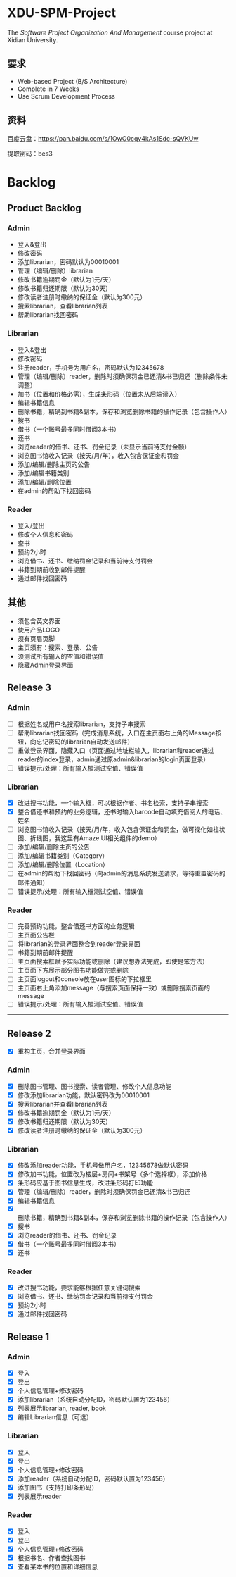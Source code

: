 # XDU-SPM-Project
The _Software Project Organization And Management_ course project at Xidian University.

## 要求
* Web-based Project (B/S Architecture)
* Complete in 7 Weeks
* Use Scrum Development Process

## 资料

百度云盘：https://pan.baidu.com/s/1OwO0cqv4kAs1Sdc-sQVKUw

提取密码：bes3

# Backlog

## Product Backlog

### Admin
- 登入&登出
- 修改密码
- 添加librarian，密码默认为00010001
- 管理（编辑/删除）librarian
- 修改书籍逾期罚金（默认为1元/天）
- 修改书籍归还期限（默认为30天）
- 修改读者注册时缴纳的保证金（默认为300元）
- 搜索librarian，查看librarian列表
- 帮助librarian找回密码

### Librarian
- 登入&登出
- 修改密码
- 注册reader，手机号为用户名，密码默认为12345678
- 管理（编辑/删除）reader，删除时须确保罚金已还清&书已归还（删除条件未调整）
- 加书（位置和价格必需），生成条形码（位置未从后端读入）
- 编辑书籍信息
- 删除书籍，精确到书籍&副本，保存和浏览删除书籍的操作记录（包含操作人）
- 搜书
- 借书（一个账号最多同时借阅3本书）
- 还书
- 浏览reader的借书、还书、罚金记录（未显示当前待支付金额）
- 浏览图书馆收入记录（按天/月/年），收入包含保证金和罚金
- 添加/编辑/删除主页的公告
- 添加/编辑书籍类别
- 添加/编辑/删除位置
- 在admin的帮助下找回密码

### Reader
- 登入/登出
- 修改个人信息和密码
- 查书
- 预约2小时
- 浏览借书、还书、缴纳罚金记录和当前待支付罚金
- 书籍到期前收到邮件提醒
- 通过邮件找回密码

## 其他

* 须包含英文界面
* 使用产品LOGO
* 须有页眉页脚
* 主页须有：搜索、登录、公告
* 须测试所有输入的空值和错误值
* 隐藏Admin登录界面

## Release 3

### Admin
- [ ] 根据姓名或用户名搜索librarian，支持子串搜索
- [ ] 帮助librarian找回密码（完成消息系统，入口在主页面右上角的Message按钮，向忘记密码的librarian自动发送邮件）
- [ ] 重做登录界面，隐藏入口（页面通过地址栏输入，librarian和reader通过reader的index登录，admin通过原admin&librarian的login页面登录）
- [ ] 错误提示/处理：所有输入框测试空值、错误值

### Librarian
- [x] 改进搜书功能，一个输入框，可以根据作者、书名检索，支持子串搜索
- [x] 整合借还书和预约的业务逻辑，还书时输入barcode自动填充借阅人的电话、姓名
- [ ] 浏览图书馆收入记录（按天/月/年，收入包含保证金和罚金，做可视化如柱状图、折线图，我这里有Amaze UI相关组件的demo）
- [ ] 添加/编辑/删除主页的公告
- [ ] 添加/编辑书籍类别（Category）
- [ ] 添加/编辑/删除位置（Location）
- [ ] 在admin的帮助下找回密码（向admin的消息系统发送请求，等待重置密码的邮件通知）
- [ ] 错误提示/处理：所有输入框测试空值、错误值

### Reader
- [ ] 完善预约功能，整合借还书方面的业务逻辑
- [ ] 主页面公告栏
- [ ] 将librarian的登录界面整合到reader登录界面
- [ ] 书籍到期前邮件提醒
- [ ] 主页面搜索框赋予实际功能或删除（建议想办法完成，即使是笨方法）
- [ ] 主页面下方展示部分图书功能做完或删除
- [ ] 主页面logout和console放在user图标的下拉框里
- [ ] 主页面右上角添加message（与搜索页面保持一致）或删除搜索页面的message
- [ ] 错误提示/处理：所有输入框测试空值、错误值

----

## Release 2

- [x] 重构主页，合并登录界面

### Admin
- [x] 删除图书管理、图书搜索、读者管理、修改个人信息功能
- [x] 修改添加librarian功能，默认密码改为00010001
- [x] 搜索librarian并查看librarian列表
- [x] 修改书籍逾期罚金（默认为1元/天）
- [x] 修改书籍归还期限（默认为30天）
- [x] 修改读者注册时缴纳的保证金（默认为300元）

### Librarian
- [x] 修改添加reader功能，手机号做用户名，12345678做默认密码
- [x] 修改加书功能，位置改为楼层+房间+书架号（多个选择框），添加价格
- [x] 条形码应基于图书信息生成，改进条形码打印功能
- [x] 管理（编辑/删除）reader，删除时须确保罚金已还清&书已归还
- [x] 编辑书籍信息
- [x] 删除书籍，精确到书籍&副本，保存和浏览删除书籍的操作记录（包含操作人）
- [x] 搜书
- [x] 浏览reader的借书、还书、罚金记录
- [x] 借书（一个账号最多同时借阅3本书）
- [x] 还书

### Reader
- [x] 改进搜书功能，要求能够根据任意关键词搜索
- [x] 浏览借书、还书、缴纳罚金记录和当前待支付罚金
- [x] 预约2小时
- [x] 通过邮件找回密码

## Release 1

### Admin
- [x] 登入
- [x] 登出
- [x] 个人信息管理+修改密码
- [x] 添加librarian（系统自动分配ID，密码默认置为123456）
- [x] 列表展示librarian, reader, book
- [x] 编辑Librarian信息（可选）

### Librarian
- [x] 登入
- [x] 登出
- [x] 个人信息管理+修改密码
- [x] 添加reader（系统自动分配ID，密码默认置为123456）
- [x] 添加图书（支持打印条形码）
- [x] 列表展示reader

### Reader
- [x] 登入
- [x] 登出
- [x] 个人信息管理+修改密码
- [x] 根据书名、作者查找图书
- [x] 查看某本书的位置和详细信息
